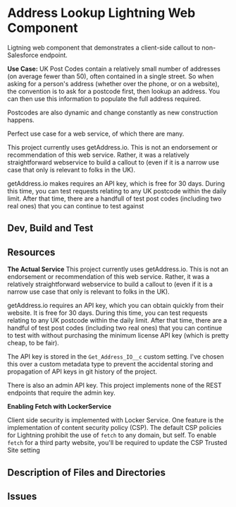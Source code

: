 # Address Lookup Lightning Web Component

Ligtning web component that demonstrates a client-side callout to non-Salesforce endpoint. 

**Use Case:**
UK Post Codes contain a relatively small number of addresses (on average fewer than 50), often contained in a single street. So when asking for a person's address (whether over the phone, or on a website), the convention is to ask for a postcode first, then lookup an address. You can then use this information to populate the full address required. 

Postcodes are also dynamic and change constantly as new construction happens. 

Perfect use case for a web service, of which there are many. 

This project currently uses getAddress.io. This is not an endorsement or recommendation of this web service. Rather, it was a relatively straightforward webservice to build a callout to (even if it is a narrow use case that only is relevant to folks in the UK). 

getAddress.io makes requires an API key, which is free for 30 days. During this time, you can test requests relating to any UK postcode within the daily limit. After that time, there are a handfull of test post codes (including two real ones) that you can continue to test against

## Dev, Build and Test


## Resources

**The Actual Service**
This project currently uses getAddress.io. This is not an endorsement or recommendation of this web service. Rather, it was a relatively straightforward webservice to build a callout to (even if it is a narrow use case that only is relevant to folks in the UK). 

getAddress.io requires an API key, which you can obtain quickly from their website. It is free for 30 days. During this time, you can test requests relating to any UK postcode within the daily limit. After that time, there are a handful of test post codes (including two real ones) that you can continue to test with without purchasing the minimum license API key (which is pretty cheap, to be fair). 

The API key is stored in the `Get_Address_IO__c` custom setting. I've chosen this over a custom metadata type to prevent the accidental storing and propagation of API keys in git history of the project. 

There is also an admin API key. This project implements none of the REST endpoints that require the admin key. 

**Enabling Fetch with LockerService**

Client side security is implemented with Locker Service. One feature is the implementation of content security policy (CSP). The default CSP policies for Lightning prohibit the use of `fetch` to any domain, but self. To enable `fetch` for a third party website, you'll be required to update the CSP Trusted Site setting

## Description of Files and Directories


## Issues


